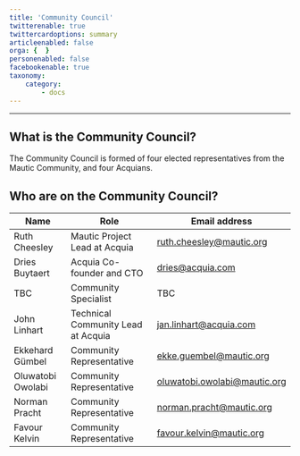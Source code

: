 ```yaml
---
title: 'Community Council'
twitterenable: true
twittercardoptions: summary
articleenabled: false
orga: {  }
personenabled: false
facebookenable: true
taxonomy:
    category:
        - docs
---
```


---
## What is the Community Council?

The Community Council is formed of four elected representatives from the Mautic Community, and four Acquians.  

## Who are on the Community Council?

| Name      | Role     | Email address |
|-----------|--------------------|-----------------------|
| Ruth Cheesley | Mautic Project Lead at Acquia | ruth.cheesley@mautic.org            | 
| Dries Buytaert | Acquia Co-founder and CTO | dries@acquia.com            | 
| TBC | Community Specialist | TBC         | 
| John Linhart | Technical Community Lead at Acquia | jan.linhart@acquia.com           |
| Ekkehard Gümbel  | Community Representative | ekke.guembel@mautic.org            | 
| Oluwatobi Owolabi  | Community Representative | oluwatobi.owolabi@mautic.org            | 
| Norman Pracht  | Community Representative | 	norman.pracht@mautic.org            | 
| Favour Kelvin | Community Representative | favour.kelvin@mautic.org            | 
